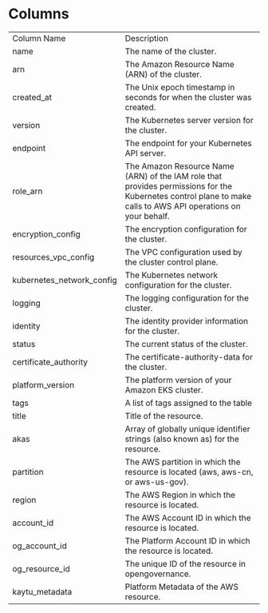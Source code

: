 # Columns  

<table>
	<tr><td>Column Name</td><td>Description</td></tr>
	<tr><td>name</td><td>The name of the cluster.</td></tr>
	<tr><td>arn</td><td>The Amazon Resource Name (ARN) of the cluster.</td></tr>
	<tr><td>created_at</td><td>The Unix epoch timestamp in seconds for when the cluster was created.</td></tr>
	<tr><td>version</td><td>The Kubernetes server version for the cluster.</td></tr>
	<tr><td>endpoint</td><td>The endpoint for your Kubernetes API server.</td></tr>
	<tr><td>role_arn</td><td>The Amazon Resource Name (ARN) of the IAM role that provides permissions for the Kubernetes control plane to make calls to AWS API operations on your behalf.</td></tr>
	<tr><td>encryption_config</td><td>The encryption configuration for the cluster.</td></tr>
	<tr><td>resources_vpc_config</td><td>The VPC configuration used by the cluster control plane.</td></tr>
	<tr><td>kubernetes_network_config</td><td>The Kubernetes network configuration for the cluster.</td></tr>
	<tr><td>logging</td><td>The logging configuration for the cluster.</td></tr>
	<tr><td>identity</td><td>The identity provider information for the cluster.</td></tr>
	<tr><td>status</td><td>The current status of the cluster.</td></tr>
	<tr><td>certificate_authority</td><td>The certificate-authority-data for the cluster.</td></tr>
	<tr><td>platform_version</td><td>The platform version of your Amazon EKS cluster.</td></tr>
	<tr><td>tags</td><td>A list of tags assigned to the table</td></tr>
	<tr><td>title</td><td>Title of the resource.</td></tr>
	<tr><td>akas</td><td>Array of globally unique identifier strings (also known as) for the resource.</td></tr>
	<tr><td>partition</td><td>The AWS partition in which the resource is located (aws, aws-cn, or aws-us-gov).</td></tr>
	<tr><td>region</td><td>The AWS Region in which the resource is located.</td></tr>
	<tr><td>account_id</td><td>The AWS Account ID in which the resource is located.</td></tr>
	<tr><td>og_account_id</td><td>The Platform Account ID in which the resource is located.</td></tr>
	<tr><td>og_resource_id</td><td>The unique ID of the resource in opengovernance.</td></tr>
	<tr><td>kaytu_metadata</td><td>Platform Metadata of the AWS resource.</td></tr>
</table>